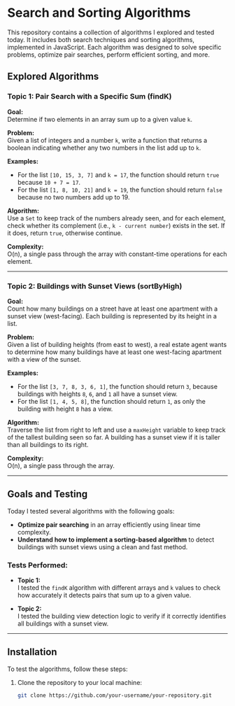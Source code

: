 # Search and Sorting Algorithms

This repository contains a collection of algorithms I explored and tested today. It includes both search techniques and sorting algorithms, implemented in JavaScript. Each algorithm was designed to solve specific problems, optimize pair searches, perform efficient sorting, and more.

## Explored Algorithms

### **Topic 1: Pair Search with a Specific Sum (findK)**

**Goal:**  
Determine if two elements in an array sum up to a given value `k`.

**Problem:**  
Given a list of integers and a number `k`, write a function that returns a boolean indicating whether any two numbers in the list add up to `k`.

**Examples:**

- For the list `[10, 15, 3, 7]` and `k = 17`, the function should return `true` because `10 + 7 = 17`.
- For the list `[1, 8, 10, 21]` and `k = 19`, the function should return `false` because no two numbers add up to 19.

**Algorithm:**  
Use a `Set` to keep track of the numbers already seen, and for each element, check whether its complement (i.e., `k - current number`) exists in the set. If it does, return `true`, otherwise continue.

**Complexity:**  
O(n), a single pass through the array with constant-time operations for each element.

---

### **Topic 2: Buildings with Sunset Views (sortByHigh)**

**Goal:**  
Count how many buildings on a street have at least one apartment with a sunset view (west-facing). Each building is represented by its height in a list.

**Problem:**  
Given a list of building heights (from east to west), a real estate agent wants to determine how many buildings have at least one west-facing apartment with a view of the sunset.

**Examples:**

- For the list `[3, 7, 8, 3, 6, 1]`, the function should return `3`, because buildings with heights `8`, `6`, and `1` all have a sunset view.
- For the list `[1, 4, 5, 8]`, the function should return `1`, as only the building with height `8` has a view.

**Algorithm:**  
Traverse the list from right to left and use a `maxHeight` variable to keep track of the tallest building seen so far. A building has a sunset view if it is taller than all buildings to its right.

**Complexity:**  
O(n), a single pass through the array.

---

## Goals and Testing

Today I tested several algorithms with the following goals:

- **Optimize pair searching** in an array efficiently using linear time complexity.
- **Understand how to implement a sorting-based algorithm** to detect buildings with sunset views using a clean and fast method.

### **Tests Performed:**

- **Topic 1:**  
  I tested the `findK` algorithm with different arrays and `k` values to check how accurately it detects pairs that sum up to a given value.
  
- **Topic 2:**  
  I tested the building view detection logic to verify if it correctly identifies all buildings with a sunset view.

---

## Installation

To test the algorithms, follow these steps:

1. Clone the repository to your local machine:

   ```bash
   git clone https://github.com/your-username/your-repository.git
